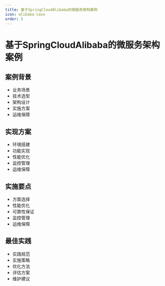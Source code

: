 ```yaml
---
title: 基于SpringCloudAlibaba的微服务架构案例
icon: alibaba-case
order: 5
---
```


# 基于SpringCloudAlibaba的微服务架构案例

## 案例背景
- 业务场景
- 技术选型
- 架构设计
- 实施方案
- 运维保障

## 实现方案
- 环境搭建
- 功能实现
- 性能优化
- 监控管理
- 运维保障

## 实施要点
- 方案选择
- 性能优化
- 可靠性保证
- 监控管理
- 运维保障

## 最佳实践
- 实践规范
- 实施策略
- 优化方法
- 评估方案
- 维护建议
